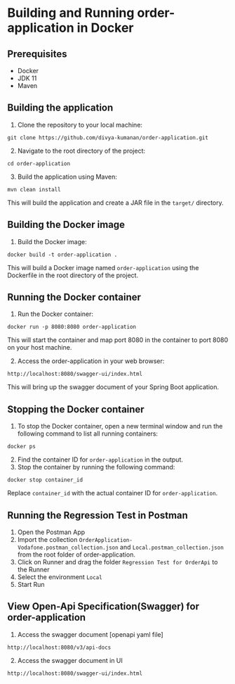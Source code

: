 # Building and Running order-application in Docker
## Prerequisites
* Docker
* JDK 11
* Maven
## Building the application
1. Clone the repository to your local machine:
```
git clone https://github.com/divya-kumanan/order-application.git
```
2. Navigate to the root directory of the project:
```
cd order-application
```
3. Build the application using Maven:
```
mvn clean install
```
This will build the application and create a JAR file in the `target/` directory.

## Building the Docker image
1. Build the Docker image:
```
docker build -t order-application .
```
This will build a Docker image named `order-application` using the Dockerfile in the root directory of the project.

## Running the Docker container
1. Run the Docker container:
```
docker run -p 8080:8080 order-application
```
This will start the container and map port 8080 in the container to port 8080 on your host machine.

2. Access the order-application in your web browser:
```
http://localhost:8080/swagger-ui/index.html
```
This will bring up the swagger document of your Spring Boot application.

## Stopping the Docker container
1. To stop the Docker container, open a new terminal window and run the following command to list all running containers:
```
docker ps
```
2. Find the container ID for `order-application` in the output.
3. Stop the container by running the following command:
```
docker stop container_id
```
Replace `container_id` with the actual container ID for `order-application`.

## Running the Regression Test in Postman
1. Open the Postman App 
2. Import the collection `OrderApplication-Vodafone.postman_collection.json` and `Local.postman_collection.json`  from the root folder of order-application.
3. Click on Runner and drag the folder `Regression Test for OrderApi` to the Runner
4. Select the environment `Local`
5. Start Run

## View Open-Api Specification(Swagger) for order-application
1. Access the swagger document [openapi yaml file]
```
http://localhost:8080/v3/api-docs
```
2. Access the swagger document in UI
```
http://localhost:8080/swagger-ui/index.html
```